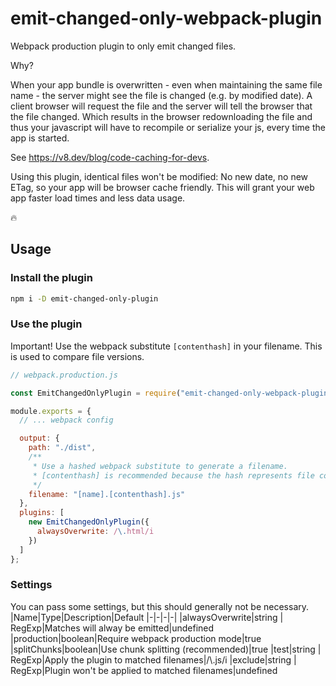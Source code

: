 # emit-changed-only-webpack-plugin

Webpack production plugin to only emit changed files.

Why?

When your app bundle is overwritten - even when maintaining the same file name - the server might see the file is changed (e.g. by modified date). A client browser will request the file and the server will tell the browser that the file changed. Which results in the browser redownloading the file and thus your javascript will have to recompile or serialize your js, every time the app is started.

See https://v8.dev/blog/code-caching-for-devs.

Using this plugin, identical files won't be modified: No new date, no new ETag, so your app will be browser cache friendly. This will grant your web app faster load times and less data usage.

🔥

## Usage

### Install the plugin

```bash
npm i -D emit-changed-only-plugin
```

### Use the plugin

Important! Use the webpack substitute `[contenthash]` in your filename. This is used to compare file versions.

```javascript
// webpack.production.js

const EmitChangedOnlyPlugin = require("emit-changed-only-webpack-plugin");

module.exports = {
  // ... webpack config

  output: {
    path: "./dist",
    /**
     * Use a hashed webpack substitute to generate a filename.
     * [contenthash] is recommended because the hash represents file contents.
     */
    filename: "[name].[contenthash].js"
  },
  plugins: [
    new EmitChangedOnlyPlugin({
      alwaysOverwrite: /\.html/i
    })
  ]
};
```

### Settings

You can pass some settings, but this should generally not be necessary.
|Name|Type|Description|Default
|-|-|-|-|
|alwaysOverwrite|string \| RegExp|Matches will alway be emitted|undefined
|production|boolean|Require webpack production mode|true
|splitChunks|boolean|Use chunk splitting (recommended)|true
|test|string \| RegExp|Apply the plugin to matched filenames|/\\.js/i
|exclude|string \| RegExp|Plugin won't be applied to matched filenames|undefined
